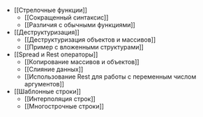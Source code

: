- [[Стрелочные функции]]
  - [[Сокращенный синтаксис]]
  - [[Различия с обычными функциями]]
- [[Деструктуризация]]
  - [[Деструктуризация объектов и массивов]]
  - [[Пример с вложенными структурами]]
- [[Spread и Rest операторы]]
  - [[Копирование массивов и объектов]]
  - [[Слияние данных]]
  - [[Использование Rest для работы с переменным числом аргументов]]
- [[Шаблонные строки]]
  - [[Интерполяция строк]]
  - [[Многострочные строки]]